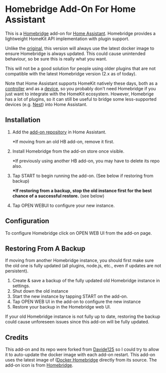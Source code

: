 # Homebridge Add-On For Home Assistant

This is a [Homebridge](https://homebridge.io) add-on for [Home Assistant](https://www.home-assistant.io). Homebridge provides a lightweight HomeKit API implementation with plugin support.

Unlike the [original](https://github.com/davide125/hassio-addons/tree/main/homebridge), this version will always use the latest docker image to ensure Homebridge is always updated. This could cause unintended behaviour, so be sure this is really what you want. 

This will not be a good solution for people using older plugins that are not compatible with the latest Homebridge version (2.x as of today).


Note that Home Assistant supports HomeKit natively these days, both as a [controller](https://www.home-assistant.io/integrations/homekit_controller/) and as a [device](https://www.home-assistant.io/integrations/homekit/), so you probably don't need Homebridge if you just want to integrate with the HomeKit ecosystem. However, Homebrige has a lot of plugins, so it can still be useful to bridge some less-supported devices (e.g. [Nest](https://github.com/chrisjshull/homebridge-nest)) into Home Assistant.

## Installation
1. Add the [add-on repository](https://github.com/iSteve-O/hassio-addons) in Home Assistant.

    *If moving from an old HB add-on, remove it first.
2. Install Homebridge from the add-on store once visible.

    *If previously using another HB add-on, you may have to delete its repo also.
4. Tap START to begin running the add-on. (See below if restoring from backup)

    <b>*If restoring from a backup, stop the old instance first for the best chance of a successful restore.</b> (see below)
5. Tap OPEN WEBUI to configure your new instance.

## Configuration
To configure Homebridge click on OPEN WEB UI from the add-on page.

## Restoring From A Backup
If moving from another Homebridge instance, you should first make sure the old one is fully updated (all plugins, node.js, etc., even if updates are not persistent). 

1. Create & save a backup of the fully updated old Homebridge instance in settings.
2. Shut down the old instance
3. Start the new instance by tapping START on the add-on.
4. Tap OPEN WEB UI in the add-on to configure the new instance
5. Restore your backup in the Homebridge web UI.

If your old Homebridge instance is not fully up to date, restoring the backup could cause unforeseen issues since this add-on will be fully updated.


## Credits
This add-on and its repo were forked from [Davide125](https://github.com/davide125/hassio-addons) so I could try to allow it to auto-update the docker image with each add-on restart. This add-on uses the latest image of ([Docker Homebridge](https://github.com/homebridge/docker-homebridge) directly from its source. The add-on icon is from [Homebridge](https://github.com/homebridge/homebridge).
